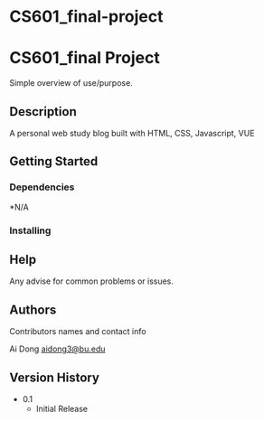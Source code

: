 # CS601_final-project

# CS601_final Project

Simple overview of use/purpose.

## Description

A personal web study blog built with HTML, CSS, Javascript, VUE

## Getting Started

### Dependencies

*N/A

### Installing

## Help

Any advise for common problems or issues.


## Authors

Contributors names and contact info

Ai Dong
aidong3@bu.edu

## Version History
* 0.1
    * Initial Release
